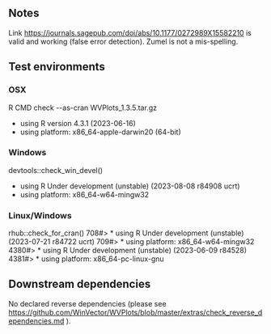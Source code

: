 
## Notes

Link https://journals.sagepub.com/doi/abs/10.1177/0272989X15582210 is valid and working (false error detection).
Zumel is not a mis-spelling.

## Test environments

### OSX

  R CMD check --as-cran WVPlots_1.3.5.tar.gz
  * using R version 4.3.1 (2023-06-16)
  * using platform: x86_64-apple-darwin20 (64-bit)

### Windows

  devtools::check_win_devel()
  * using R Under development (unstable) (2023-08-08 r84908 ucrt)
  * using platform: x86_64-w64-mingw32

### Linux/Windows

  rhub::check_for_cran()
  708#> * using R Under development (unstable) (2023-07-21 r84722 ucrt)
  709#> * using platform: x86_64-w64-mingw32
  4380#> * using R Under development (unstable) (2023-06-09 r84528)
  4381#> * using platform: x86_64-pc-linux-gnu

## Downstream dependencies

No declared reverse dependencies (please see https://github.com/WinVector/WVPlots/blob/master/extras/check_reverse_dependencies.md ).


